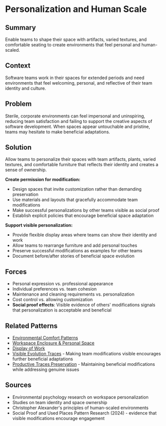 # Personalization and Human Scale

## Summary
Enable teams to shape their space with artifacts, varied textures, and comfortable seating to create environments that feel personal and human-scaled.

## Context
Software teams work in their spaces for extended periods and need environments that feel welcoming, personal, and reflective of their team identity and culture.

## Problem
Sterile, corporate environments can feel impersonal and uninspiring, reducing team satisfaction and failing to support the creative aspects of software development. When spaces appear untouchable and pristine, teams may hesitate to make beneficial adaptations.

## Solution
Allow teams to personalize their spaces with team artifacts, plants, varied textures, and comfortable furniture that reflects their identity and creates a sense of ownership.

**Create permission for modification:**
- Design spaces that invite customization rather than demanding preservation
- Use materials and layouts that gracefully accommodate team modifications
- Make successful personalizations by other teams visible as social proof
- Establish explicit policies that encourage beneficial space adaptation

**Support visible personalization:**
- Provide flexible display areas where teams can show their identity and work
- Allow teams to rearrange furniture and add personal touches
- Preserve successful modifications as examples for other teams
- Document before/after stories of beneficial space evolution

## Forces
- Personal expression vs. professional appearance
- Individual preferences vs. team cohesion
- Maintenance and cleaning requirements vs. personalization
- Cost control vs. allowing customization
- **Social proof effects**: Visible evidence of others' modifications signals that personalization is acceptable and beneficial

## Related Patterns
- [Environmental Comfort Patterns](environmental-comfort-patterns.md)
- [Workspace Enclosure & Personal Space](workspace-enclosure-personal-space.md)
- [Display of Work](../cross-disciplinary/display-of-work.md)
- [Visible Evolution Traces](visible-evolution-traces.md) - Making team modifications visible encourages further beneficial adaptations
- [Productive Traces Preservation](../meta-patterns/productive-traces-preservation.md) - Maintaining beneficial modifications while addressing genuine issues

## Sources
- Environmental psychology research on workspace personalization
- Studies on team identity and space ownership
- Christopher Alexander's principles of human-scaled environments
- Social Proof and Used Places Pattern Research (2024) - evidence that visible modifications encourage engagement